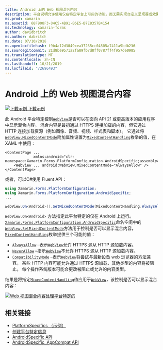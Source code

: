 ```yaml
---
title: Android 上的 Web 视图混合内容
description: 平台说明允许使用仅在特定平台上可用的功能，而无需实现自定义呈现器或效果。 本文介绍如何使用 Android 平台特定的，在面向 API 21 或更高版本的应用程序中显示 Web 视图中的混合内容。
ms.prod: xamarin
ms.assetid: 68F908F3-04C5-4B91-B6E5-B7E8357B4154
ms.technology: xamarin-forms
author: davidbritch
ms.author: dabritch
ms.date: 07/10/2018
ms.openlocfilehash: f9b4a12d3049cea37235cc04805a7411a9bdb236
ms.sourcegitcommit: 21d8be9571a2fa89fb7d8ff0787ff4f957de0985
ms.translationtype: MT
ms.contentlocale: zh-CN
ms.lasthandoff: 10/21/2019
ms.locfileid: "72696493"
---
```

# <a name="webview-mixed-content-on-android"></a>Android 上的 Web 视图混合内容

[![下载示例](~/media/shared/download.png) 下载示例](https://docs.microsoft.com/samples/xamarin/xamarin-forms-samples/userinterface-platformspecifics)

此 Android 平台特定控制[`WebView`](xref:Xamarin.Forms.WebView)是否可以在面向 API 21 或更高版本的应用程序中显示混合内容。 混合内容是最初通过 HTTPS 连接加载的内容，但它通过 HTTP 连接加载资源（例如图像、音频、视频、样式表和脚本）。 它通过将[`WebView.MixedContentMode`](xref:Xamarin.Forms.PlatformConfiguration.AndroidSpecific.WebView.MixedContentModeProperty)附加属性设置为[`MixedContentHandling`](xref:Xamarin.Forms.PlatformConfiguration.AndroidSpecific.MixedContentHandling)枚举的值，在 XAML 中使用：

```xaml
<ContentPage ...
             xmlns:android="clr-namespace:Xamarin.Forms.PlatformConfiguration.AndroidSpecific;assembly=Xamarin.Forms.Core">
    <WebView ... android:WebView.MixedContentMode="AlwaysAllow" />
</ContentPage>
```

或者，可以C#使用 Fluent API：

```csharp
using Xamarin.Forms.PlatformConfiguration;
using Xamarin.Forms.PlatformConfiguration.AndroidSpecific;
...

webView.On<Android>().SetMixedContentMode(MixedContentHandling.AlwaysAllow);
```

`WebView.On<Android>` 方法指定此平台特定的仅在 Android 上运行。 [`Xamarin.Forms.PlatformConfiguration.AndroidSpecific`](xref:Xamarin.Forms.PlatformConfiguration.AndroidSpecific)命名空间中的[`WebView.SetMixedContentMode`](xref:Xamarin.Forms.PlatformConfiguration.AndroidSpecific.WebView.SetMixedContentMode(Xamarin.Forms.IPlatformElementConfiguration{Xamarin.Forms.PlatformConfiguration.Android,Xamarin.Forms.WebView},Xamarin.Forms.PlatformConfiguration.AndroidSpecific.MixedContentHandling))方法用于控制是否可以显示混合内容， [`MixedContentHandling`](xref:Xamarin.Forms.PlatformConfiguration.AndroidSpecific.MixedContentHandling)枚举提供三个可能的值：

- [`AlwaysAllow`](xref:Xamarin.Forms.PlatformConfiguration.AndroidSpecific.MixedContentHandling.AlwaysAllow) –表示[`WebView`](xref:Xamarin.Forms.WebView)允许 HTTPS 源从 HTTP 源加载内容。
- [`NeverAllow`](xref:Xamarin.Forms.PlatformConfiguration.AndroidSpecific.MixedContentHandling.NeverAllow) –指示[`WebView`](xref:Xamarin.Forms.WebView)不允许 HTTPS 源从 HTTP 源加载内容。
- [`CompatibilityMode`](xref:Xamarin.Forms.PlatformConfiguration.AndroidSpecific.MixedContentHandling.CompatibilityMode) –表示[`WebView`](xref:Xamarin.Forms.WebView)将尝试与最新设备 web 浏览器的方法兼容。 某些 HTTP 内容可能允许通过 HTTPS 源加载，其他类型的内容将被阻止。 每个操作系统版本可能会更改被阻止或允许的内容类型。

结果是将指定[`MixedContentHandling`](xref:Xamarin.Forms.PlatformConfiguration.AndroidSpecific.MixedContentHandling)值应用于[`WebView`](xref:Xamarin.Forms.WebView)，该控制是否可以显示混合内容：

[![Web 视图混合内容处理平台特定的](webview-mixed-content-images/webview-mixedcontent.png "Web 视图混合内容处理平台特定的")](webview-mixed-content-images/webview-mixedcontent-large.png#lightbox "Web 视图混合内容处理平台特定的")

## <a name="related-links"></a>相关链接

- [PlatformSpecifics （示例）](https://docs.microsoft.com/samples/xamarin/xamarin-forms-samples/userinterface-platformspecifics)
- [创建平台特定信息](~/xamarin-forms/platform/platform-specifics/index.md#creating-platform-specifics)
- [AndroidSpecific API](xref:Xamarin.Forms.PlatformConfiguration.AndroidSpecific)
- [AndroidSpecific. AppCompat API](xref:Xamarin.Forms.PlatformConfiguration.AndroidSpecific.AppCompat)

